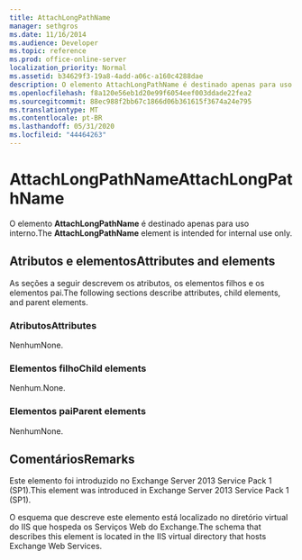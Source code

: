 ```yaml
---
title: AttachLongPathName
manager: sethgros
ms.date: 11/16/2014
ms.audience: Developer
ms.topic: reference
ms.prod: office-online-server
localization_priority: Normal
ms.assetid: b34629f3-19a8-4add-a06c-a160c4288dae
description: O elemento AttachLongPathName é destinado apenas para uso interno.
ms.openlocfilehash: f8a120e56eb1d20e99f6054eef003ddade22fea2
ms.sourcegitcommit: 88ec988f2bb67c1866d06b361615f3674a24e795
ms.translationtype: MT
ms.contentlocale: pt-BR
ms.lasthandoff: 05/31/2020
ms.locfileid: "44464263"
---
```

# <a name="attachlongpathname"></a><span data-ttu-id="21f71-103">AttachLongPathName</span><span class="sxs-lookup"><span data-stu-id="21f71-103">AttachLongPathName</span></span>

<span data-ttu-id="21f71-104">O elemento **AttachLongPathName** é destinado apenas para uso interno.</span><span class="sxs-lookup"><span data-stu-id="21f71-104">The **AttachLongPathName** element is intended for internal use only.</span></span> 

## <a name="attributes-and-elements"></a><span data-ttu-id="21f71-105">Atributos e elementos</span><span class="sxs-lookup"><span data-stu-id="21f71-105">Attributes and elements</span></span>

<span data-ttu-id="21f71-106">As seções a seguir descrevem os atributos, os elementos filhos e os elementos pai.</span><span class="sxs-lookup"><span data-stu-id="21f71-106">The following sections describe attributes, child elements, and parent elements.</span></span>
  
### <a name="attributes"></a><span data-ttu-id="21f71-107">Atributos</span><span class="sxs-lookup"><span data-stu-id="21f71-107">Attributes</span></span>

<span data-ttu-id="21f71-108">Nenhum</span><span class="sxs-lookup"><span data-stu-id="21f71-108">None.</span></span>
  
### <a name="child-elements"></a><span data-ttu-id="21f71-109">Elementos filho</span><span class="sxs-lookup"><span data-stu-id="21f71-109">Child elements</span></span>

<span data-ttu-id="21f71-110">Nenhum.</span><span class="sxs-lookup"><span data-stu-id="21f71-110">None.</span></span>
  
### <a name="parent-elements"></a><span data-ttu-id="21f71-111">Elementos pai</span><span class="sxs-lookup"><span data-stu-id="21f71-111">Parent elements</span></span>

<span data-ttu-id="21f71-112">Nenhum</span><span class="sxs-lookup"><span data-stu-id="21f71-112">None.</span></span>
  
## <a name="remarks"></a><span data-ttu-id="21f71-113">Comentários</span><span class="sxs-lookup"><span data-stu-id="21f71-113">Remarks</span></span>

<span data-ttu-id="21f71-114">Este elemento foi introduzido no Exchange Server 2013 Service Pack 1 (SP1).</span><span class="sxs-lookup"><span data-stu-id="21f71-114">This element was introduced in Exchange Server 2013 Service Pack 1 (SP1).</span></span>
  
<span data-ttu-id="21f71-115">O esquema que descreve este elemento está localizado no diretório virtual do IIS que hospeda os Serviços Web do Exchange.</span><span class="sxs-lookup"><span data-stu-id="21f71-115">The schema that describes this element is located in the IIS virtual directory that hosts Exchange Web Services.</span></span>
  

